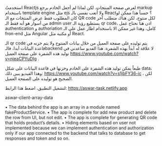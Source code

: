 استخدمتُ Reactjs لعرض صفحة المنتجات. لكن لماذا لم أجعل الخادم يرجع markup باستخدام template engine مثل ejs ولا أُتعب نفسي بالـ React؟ حسناً هذا ممكن لو كان المطلوب فقط عرض المنتجات مع الـ QR code لكل منتوج، لكن هناك متطلب آخر من أسوار هو أنه فقط الـ admin user يستطيع رؤية الـ qr code، اذن هنا نحتاج عمل authentication و authoriation كامل، وهذا غير ممكن الا باستخدام اطار عمل على الـ fron-end مثل Angular أو مكتبة مثل React.

الـ qr code يتم توليده على صفحة العميل من خلال بيانات المنتوج ولا يتم خزنه في قاعدة البيانات أبدا، فالـbackend لا علاقة له أبداً بهذه الشفرة. هذا الفديو ساعدني في توليد هذه الشفرة على صفحة العميل https://www.youtube.com/watch?v=njeaCPYuDIg .

طبعاً يمكن توليد هذه الشفرة على الخادم وخزنها في قاعدة البيانات على شكل data، وهذا الفيديو يبين ذلك: https://www.youtube.com/watch?v=s1jbFY36-ic ، لكن الصحيح هو توليده على الصفحة العميل.

لتشغيل التطبيق، اضغط هذا الرابط: https://aswar-task.netlify.app 


aswar-client-array-data

•	The data behind the app is an array in a module named fakeProductService.
•	The app is complete for add new product and delete the row from UI, but not edit.
•	The app is complete for generating QR code that holds product’s details.
•	Hiding elements based on user not implemented because we can implement authentication and authorization only if our app connected to the backend that talks to database to get responses and token and so on.



